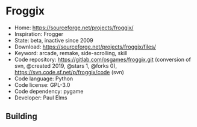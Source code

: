 # Froggix

- Home: https://sourceforge.net/projects/froggix/
- Inspiration: Frogger
- State: beta, inactive since 2009
- Download: https://sourceforge.net/projects/froggix/files/
- Keyword: arcade, remake, side-scrolling, skill
- Code repository: https://gitlab.com/osgames/froggix.git (conversion of svn, @created 2019, @stars 1, @forks 0), https://svn.code.sf.net/p/froggix/code (svn)
- Code language: Python
- Code license: GPL-3.0
- Code dependency: pygame
- Developer: Paul Elms

## Building
